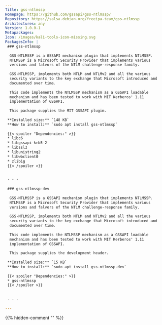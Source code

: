 ```yaml
---
Title: gss-ntlmssp
Homepage: https://github.com/gssapi/gss-ntlmssp/
Repository: https://salsa.debian.org/freeipa-team/gss-ntlmssp
Architectures: any
Version: 1.0.0-1
Metapackages: 
Icon: /images/kali-tools-icon-missing.svg
PackagesInfo: |
 ### gss-ntlmssp
 
  GSS-NTLMSSP is a GSSAPI mechanism plugin that implements NTLMSSP.
  NTLMSSP is a Microsoft Security Provider that implements various
  versions and falvors of the NTLM challenge-response family.
   
  GSS-NTLMSSP, implements both NTLM and NTLMv2 and all the various
  security variants to the key exchange that Microsoft introduced and
  documented over time.
   
  This code implements the NTLMSSP mechanism as a GSSAPI loadable
  mechanism and has been tested to work with MIT Kerberos' 1.11
  implementation of GSSAPI.
   
  This package supplies the MIT GSSAPI plugin.
 
 **Installed size:** `148 KB`  
 **How to install:** `sudo apt install gss-ntlmssp`  
 
 {{< spoiler "Dependencies:" >}}
 * libc6 
 * libgssapi-krb5-2 
 * libssl3 
 * libunistring2 
 * libwbclient0 
 * zlib1g 
 {{< /spoiler >}}
 
 
 - - -
 
 ### gss-ntlmssp-dev
 
  GSS-NTLMSSP is a GSSAPI mechanism plugin that implements NTLMSSP.
  NTLMSSP is a Microsoft Security Provider that implements various
  versions and falvors of the NTLM challenge-response family.
   
  GSS-NTLMSSP, implements both NTLM and NTLMv2 and all the various
  security variants to the key exchange that Microsoft introduced and
  documented over time.
   
  This code implements the NTLMSSP mechanism as a GSSAPI loadable
  mechanism and has been tested to work with MIT Kerberos' 1.11
  implementation of GSSAPI.
   
  This package supplies the development header.
 
 **Installed size:** `15 KB`  
 **How to install:** `sudo apt install gss-ntlmssp-dev`  
 
 {{< spoiler "Dependencies:" >}}
 * gss-ntlmssp 
 {{< /spoiler >}}
 
 
 - - -
 
---
```

{{% hidden-comment "<!--Do not edit anything above this line-->" %}}
